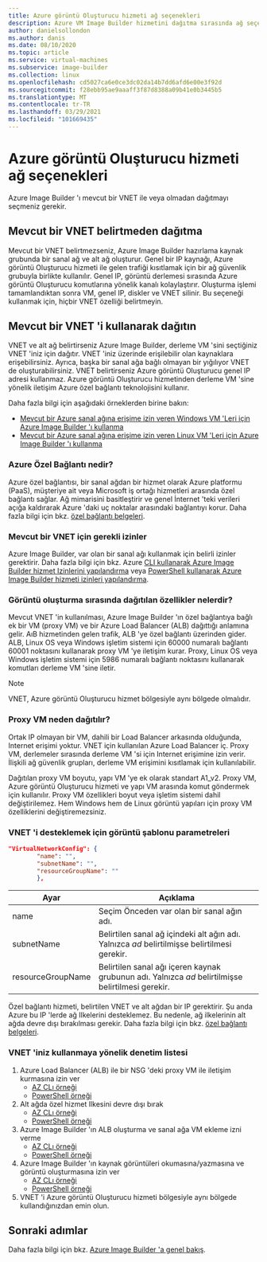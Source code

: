 ```yaml
---
title: Azure görüntü Oluşturucu hizmeti ağ seçenekleri
description: Azure VM Image Builder hizmetini dağıtma sırasında ağ seçeneklerini anlama
author: danielsollondon
ms.author: danis
ms.date: 08/10/2020
ms.topic: article
ms.service: virtual-machines
ms.subservice: image-builder
ms.collection: linux
ms.openlocfilehash: cd5027ca6e0ce3dc02da14b7dd6afd6e00e3f92d
ms.sourcegitcommit: f28ebb95ae9aaaff3f87d8388a09b41e0b3445b5
ms.translationtype: MT
ms.contentlocale: tr-TR
ms.lasthandoff: 03/29/2021
ms.locfileid: "101669435"
---
```

# <a name="azure-image-builder-service-networking-options"></a>Azure görüntü Oluşturucu hizmeti ağ seçenekleri

Azure Image Builder 'ı mevcut bir VNET ile veya olmadan dağıtmayı seçmeniz gerekir.

## <a name="deploy-without-specifying-an-existing-vnet"></a>Mevcut bir VNET belirtmeden dağıtma

Mevcut bir VNET belirtmezseniz, Azure Image Builder hazırlama kaynak grubunda bir sanal ağ ve alt ağ oluşturur. Genel bir IP kaynağı, Azure görüntü Oluşturucu hizmeti ile gelen trafiği kısıtlamak için bir ağ güvenlik grubuyla birlikte kullanılır. Genel IP, görüntü derlemesi sırasında Azure görüntü Oluşturucu komutlarına yönelik kanalı kolaylaştırır. Oluşturma işlemi tamamlandıktan sonra VM, genel IP, diskler ve VNET silinir. Bu seçeneği kullanmak için, hiçbir VNET özelliği belirtmeyin.

## <a name="deploy-using-an-existing-vnet"></a>Mevcut bir VNET 'i kullanarak dağıtın

VNET ve alt ağ belirtirseniz Azure Image Builder, derleme VM 'sini seçtiğiniz VNET 'iniz için dağıtır. VNET 'iniz üzerinde erişilebilir olan kaynaklara erişebilirsiniz. Ayrıca, başka bir sanal ağa bağlı olmayan bir yığılıyor VNET de oluşturabilirsiniz. VNET belirtirseniz Azure görüntü Oluşturucu genel IP adresi kullanmaz. Azure görüntü Oluşturucu hizmetinden derleme VM 'sine yönelik iletişim Azure özel bağlantı teknolojisini kullanır.

Daha fazla bilgi için aşağıdaki örneklerden birine bakın:

* [Mevcut bir Azure sanal ağına erişime izin veren Windows VM 'Leri için Azure Image Builder 'ı kullanma](../windows/image-builder-vnet.md)
* [Mevcut bir Azure sanal ağına erişime izin veren Linux VM 'Leri için Azure Image Builder 'ı kullanma](image-builder-vnet.md)

### <a name="what-is-azure-private-link"></a>Azure Özel Bağlantı nedir?

Azure özel bağlantısı, bir sanal ağdan bir hizmet olarak Azure platformu (PaaS), müşteriye ait veya Microsoft iş ortağı hizmetleri arasında özel bağlantı sağlar. Ağ mimarisini basitleştirir ve genel İnternet 'teki verileri açığa kaldırarak Azure 'daki uç noktalar arasındaki bağlantıyı korur. Daha fazla bilgi için bkz. [özel bağlantı belgeleri](../../private-link/index.yml).

### <a name="required-permissions-for-an-existing-vnet"></a>Mevcut bir VNET için gerekli izinler

Azure Image Builder, var olan bir sanal ağı kullanmak için belirli izinler gerektirir. Daha fazla bilgi için bkz. Azure [CLI kullanarak Azure Image Builder hizmet Izinlerini yapılandırma](image-builder-permissions-cli.md) veya [PowerShell kullanarak Azure Image Builder hizmeti izinleri yapılandırma](image-builder-permissions-powershell.md).

### <a name="what-is-deployed-during-an-image-build"></a>Görüntü oluşturma sırasında dağıtılan özellikler nelerdir?

Mevcut VNET 'in kullanılması, Azure Image Builder 'ın özel bağlantıya bağlı ek bir VM (proxy VM) ve bir Azure Load Balancer (ALB) dağıttığı anlamına gelir. AıB hizmetinden gelen trafik, ALB 'ye özel bağlantı üzerinden gider. ALB, Linux OS veya Windows işletim sistemi için 60000 numaralı bağlantı 60001 noktasını kullanarak proxy VM 'ye iletişim kurar. Proxy, Linux OS veya Windows işletim sistemi için 5986 numaralı bağlantı noktasını kullanarak komutları derleme VM 'sine iletir.

> [!NOTE]
> VNET, Azure görüntü Oluşturucu hizmet bölgesiyle aynı bölgede olmalıdır.
> 

### <a name="why-deploy-a-proxy-vm"></a>Proxy VM neden dağıtılır?

Ortak IP olmayan bir VM, dahili bir Load Balancer arkasında olduğunda, Internet erişimi yoktur. VNET için kullanılan Azure Load Balancer iç. Proxy VM, derlemeler sırasında derleme VM 'si için Internet erişimine izin verir. İlişkili ağ güvenlik grupları, derleme VM erişimini kısıtlamak için kullanılabilir.

Dağıtılan proxy VM boyutu, yapı VM 'ye ek olarak standart A1_v2. Proxy VM, Azure görüntü Oluşturucu hizmeti ve yapı VM arasında komut göndermek için kullanılır. Proxy VM özellikleri boyut veya işletim sistemi dahil değiştirilemez. Hem Windows hem de Linux görüntü yapıları için proxy VM özelliklerini değiştiremezsiniz.

### <a name="image-template-parameters-to-support-vnet"></a>VNET 'i desteklemek için görüntü şablonu parametreleri
```json
"VirtualNetworkConfig": {
        "name": "",
        "subnetName": "",
        "resourceGroupName": ""
        },
```

| Ayar | Açıklama |
|---------|---------|
| name | Seçim Önceden var olan bir sanal ağın adı. |
| subnetName | Belirtilen sanal ağ içindeki alt ağın adı. Yalnızca *ad* belirtilmişse belirtilmesi gerekir. |
| resourceGroupName | Belirtilen sanal ağı içeren kaynak grubunun adı. Yalnızca *ad* belirtilmişse belirtilmesi gerekir. |

Özel bağlantı hizmeti, belirtilen VNET ve alt ağdan bir IP gerektirir. Şu anda Azure bu IP 'lerde ağ Ilkelerini desteklemez. Bu nedenle, ağ ilkelerinin alt ağda devre dışı bırakılması gerekir. Daha fazla bilgi için bkz. [özel bağlantı belgeleri](../../private-link/index.yml).

### <a name="checklist-for-using-your-vnet"></a>VNET 'iniz kullanmaya yönelik denetim listesi

1. Azure Load Balancer (ALB) ile bir NSG 'deki proxy VM ile iletişim kurmasına izin ver
    * [AZ CLı örneği](image-builder-vnet.md#add-network-security-group-rule)
    * [PowerShell örneği](../windows/image-builder-vnet.md#add-network-security-group-rule)
2. Alt ağda özel hizmet Ilkesini devre dışı bırak
    * [AZ CLı örneği](image-builder-vnet.md#disable-private-service-policy-on-subnet)
    * [PowerShell örneği](../windows/image-builder-vnet.md#disable-private-service-policy-on-subnet)
3. Azure Image Builder 'ın ALB oluşturma ve sanal ağa VM ekleme izni verme
    * [AZ CLı örneği](image-builder-permissions-cli.md#existing-vnet-azure-role-example)
    * [PowerShell örneği](image-builder-permissions-powershell.md#permission-to-customize-images-on-your-vnets)
4. Azure Image Builder 'ın kaynak görüntüleri okumasına/yazmasına ve görüntü oluşturmasına izin ver
    * [AZ CLı örneği](image-builder-permissions-cli.md#custom-image-azure-role-example)
    * [PowerShell örneği](image-builder-permissions-powershell.md#custom-image-azure-role-example)
5. VNET 'i Azure görüntü Oluşturucu hizmeti bölgesiyle aynı bölgede kullandığınızdan emin olun.


## <a name="next-steps"></a>Sonraki adımlar

Daha fazla bilgi için bkz. [Azure Image Builder 'a genel bakış](../image-builder-overview.md).